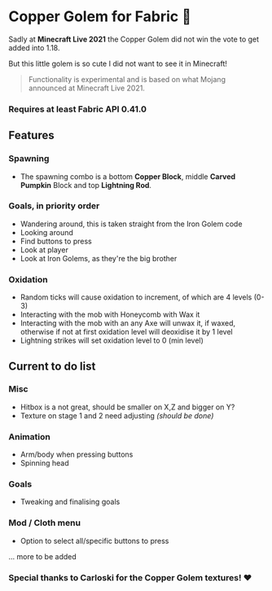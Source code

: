 # Copper Golem for Fabric 🤖
Sadly at __Minecraft Live 2021__ the Copper Golem did not win the vote to get added into 1.18.

But this little golem is so cute I did not want to see it in Minecraft!

> Functionality is experimental and is based on what Mojang announced at Minecraft Live 2021.

### Requires at least Fabric API 0.41.0

## Features

### Spawning
* The spawning combo is a bottom __Copper Block__, middle __Carved Pumpkin__ Block and top __Lightning Rod__.

### Goals, in priority order
* Wandering around, this is taken straight from the Iron Golem code
* Looking around
* Find buttons to press
* Look at player
* Look at Iron Golems, as they're the big brother

### Oxidation
* Random ticks will cause oxidation to increment, of which are 4 levels (0-3)
* Interacting with the mob with Honeycomb with Wax it
* Interacting with the mob with an any Axe will unwax it, if waxed, otherwise if not at first oxidation level will deoxidise it by 1 level
* Lightning strikes will set oxidation level to 0 (min level)

## Current to do list
### Misc
* Hitbox is a not great, should be smaller on X,Z and bigger on Y?
* Texture on stage 1 and 2 need adjusting _(should be done)_

### Animation
* Arm/body when pressing buttons
* Spinning head

### Goals
* Tweaking and finalising goals

### Mod / Cloth menu
* Option to select all/specific buttons to press

... more to be added

### Special thanks to Carloski for the Copper Golem textures! ❤️